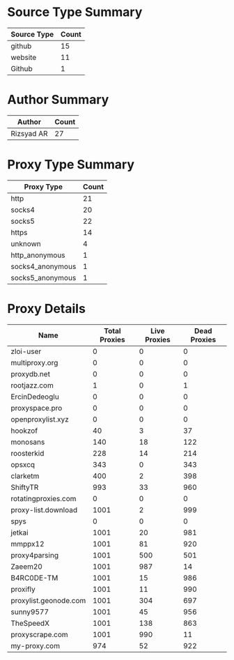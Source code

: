 # Source Type Summary

| Source Type | Count |
|-------------|-------|
| github | 15 |
| website | 11 |
| Github | 1 |


# Author Summary

| Author | Count |
|--------|-------|
| Rizsyad AR | 27 |


# Proxy Type Summary

| Proxy Type | Count |
|------------|-------|
| http | 21 |
| socks4 | 20 |
| socks5 | 22 |
| https | 14 |
| unknown | 4 |
| http_anonymous | 1 |
| socks4_anonymous | 1 |
| socks5_anonymous | 1 |


# Proxy Details

| Name | Total Proxies | Live Proxies | Dead Proxies |
|------|---------------|--------------|---------------|
| zloi-user | 0 | 0 | 0 |
| multiproxy.org | 0 | 0 | 0 |
| proxydb.net | 0 | 0 | 0 |
| rootjazz.com | 1 | 0 | 1 |
| ErcinDedeoglu | 0 | 0 | 0 |
| proxyspace.pro | 0 | 0 | 0 |
| openproxylist.xyz | 0 | 0 | 0 |
| hookzof | 40 | 3 | 37 |
| monosans | 140 | 18 | 122 |
| roosterkid | 228 | 14 | 214 |
| opsxcq | 343 | 0 | 343 |
| clarketm | 400 | 2 | 398 |
| ShiftyTR | 993 | 33 | 960 |
| rotatingproxies.com | 0 | 0 | 0 |
| proxy-list.download | 1001 | 2 | 999 |
| spys | 0 | 0 | 0 |
| jetkai | 1001 | 20 | 981 |
| mmppx12 | 1001 | 81 | 920 |
| proxy4parsing | 1001 | 500 | 501 |
| Zaeem20 | 1001 | 987 | 14 |
| B4RC0DE-TM | 1001 | 15 | 986 |
| proxifly | 1001 | 11 | 990 |
| proxylist.geonode.com | 1001 | 304 | 697 |
| sunny9577 | 1001 | 45 | 956 |
| TheSpeedX | 1001 | 138 | 863 |
| proxyscrape.com | 1001 | 990 | 11 |
| my-proxy.com | 974 | 52 | 922 |
